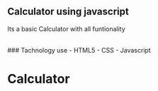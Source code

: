## Calculator using javascript 
Its a basic Calculator with all funtionality
<br>

<br>
### Tachnology use 
- HTML5
- CSS
- Javascript
<br>
  

# Calculator
